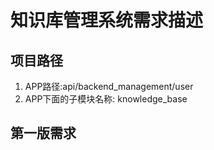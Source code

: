 # 知识库管理系统需求描述

## 项目路径
1. APP路径:api/backend_management/user
2. APP下面的子模块名称: knowledge_base

## 第一版需求

